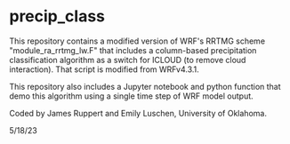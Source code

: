 # precip_class
This repository contains a modified version of WRF's RRTMG scheme "module_ra_rrtmg_lw.F" that includes a column-based precipitation classification algorithm as a switch for ICLOUD (to remove cloud interaction). That script is modified from WRFv4.3.1.

This repository also includes a Jupyter notebook and python function that demo this algorithm using 
a single time step of WRF model output.

Coded by James Ruppert and Emily Luschen, University of Oklahoma.

5/18/23
